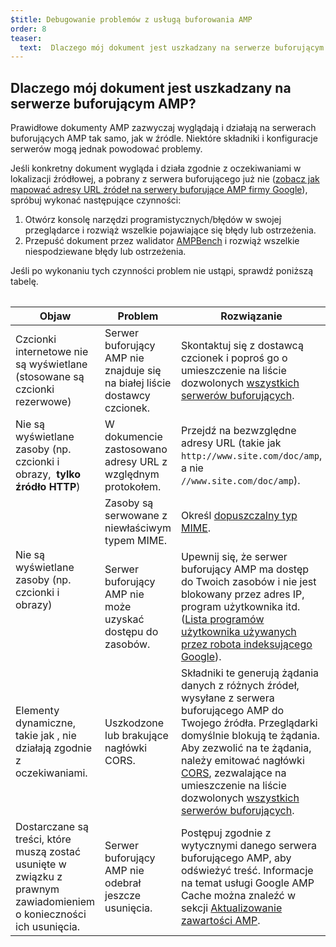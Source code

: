 ```yaml
---
$title: Debugowanie problemów z usługą buforowania AMP
order: 8
teaser:
  text:  Dlaczego mój dokument jest uszkadzany na serwerze buforującym AMP?
---
```


<!--
This file is imported from https://github.com/ampproject/amphtml/blob/master/spec/amp-cache-debugging.md.
Please do not change this file.
If you have found a bug or an issue please
have a look and request a pull request there.
-->

##  Dlaczego mój dokument jest uszkadzany na serwerze buforującym AMP? <a name="why-is-my-doc-broken-on-an-amp-cache"></a>

Prawidłowe dokumenty AMP zazwyczaj wyglądają i działają na serwerach buforujących AMP tak samo, jak w źródle. Niektóre składniki i konfiguracje serwerów mogą jednak powodować problemy.

Jeśli konkretny dokument wygląda i działa zgodnie z oczekiwaniami w lokalizacji źródłowej, a pobrany z serwera buforującego już nie ([zobacz jak mapować adresy URL źródeł na serwery buforujące AMP firmy Google](https://developers.google.com/amp/cache/overview#amp-cache-url-format)), spróbuj wykonać następujące czynności:

1. Otwórz konsolę narzędzi programistycznych/błędów w swojej przeglądarce i rozwiąż wszelkie pojawiające się błędy lub ostrzeżenia.
2. Przepuść dokument przez walidator [AMPBench](https://ampbench.appspot.com/) i rozwiąż wszelkie niespodziewane błędy lub ostrzeżenia.

Jeśli po wykonaniu tych czynności problem nie ustąpi, sprawdź poniższą tabelę.

<table>
<table>
  <thead>
    <tr>
      <th width="30%">Objaw</th>
      <th width="30%">Problem</th>
      <th width="40%">Rozwiązanie</th>
    </tr>
  </thead>
  <tbody>
    <tr>
      <td>Czcionki internetowe nie są wyświetlane (stosowane są czcionki rezerwowe)</td>
      <td>Serwer buforujący AMP nie znajduje się na białej liście dostawcy czcionek.</td>
      <td>Skontaktuj się z dostawcą czcionek i poproś go o umieszczenie na liście dozwolonych <a href="https://amp.dev/documentation/guides-and-tutorials/learn/amp-caches-and-cors/amp-cors-requests#cors-security-in-amp">wszystkich serwerów buforujących</a>.</td>
    </tr>
    <tr>
      <td>Nie są wyświetlane zasoby (np. czcionki i obrazy, <strong>&nbsp;tylko źródło HTTP</strong>)</td>
      <td>W dokumencie zastosowano adresy URL z względnym protokołem.</td>
      <td>Przejdź na bezwzględne adresy URL (takie jak <code>http://www.site.com/doc/amp</code>, a nie <code>//www.site.com/doc/amp</code>).</td>
    </tr>
    <tr>
      <td rowspan="2">Nie są wyświetlane zasoby (np. czcionki i obrazy)</td>
      <td>Zasoby są serwowane z niewłaściwym typem MIME.</td>
      <td>Określ <a href="https://github.com/ampproject/amphtml/blob/master/spec/amp-cache-guidelines.md#guidelines-accepted-mime-types">dopuszczalny typ MIME</a>.</td>
    </tr>
    <tr>
      <td>Serwer buforujący AMP nie może uzyskać dostępu do zasobów.</td>
      <td>Upewnij się, że serwer buforujący AMP ma dostęp do Twoich zasobów i nie jest blokowany przez adres IP, program użytkownika itd. (<a href="https://support.google.com/webmasters/answer/1061943?hl=en">Lista programów użytkownika używanych przez robota indeksującego Google</a>).</td>
    </tr>
    <tr>
      <td>Elementy dynamiczne, takie jak <code><amp-form></amp-form></code>, <kod><amp-list></amp-list> nie działają zgodnie z oczekiwaniami.</kod>
</td>
      <td>Uszkodzone lub brakujące nagłówki CORS.</td>
      <td>Składniki te generują żądania danych z różnych źródeł, wysyłane z serwera buforującego AMP do Twojego źródła. Przeglądarki domyślnie blokują te żądania. Aby zezwolić na te żądania, należy emitować nagłówki <a href="https://developer.mozilla.org/en-US/docs/Web/HTTP/Access_control_CORS">CORS</a>, zezwalające na umieszczenie na liście dozwolonych <a href="https://amp.dev/documentation/guides-and-tutorials/amp-cors-requests.html">wszystkich serwerów buforujących</a>.</td>
    </tr>
    <tr>
      <td>Dostarczane są treści, które muszą zostać usunięte w związku z prawnym zawiadomieniem o konieczności ich usunięcia.</td>
      <td>Serwer buforujący AMP nie odebrał jeszcze usunięcia.</td>
      <td>Postępuj zgodnie z wytycznymi danego serwera buforującego AMP, aby odświeżyć treść. Informacje na temat usługi Google AMP Cache można znaleźć w sekcji <a href="https://developers.google.com/amp/cache/update-cache">Aktualizowanie zawartości AMP</a>.</td>
    </tr>
</tbody>
</table>
</table>
